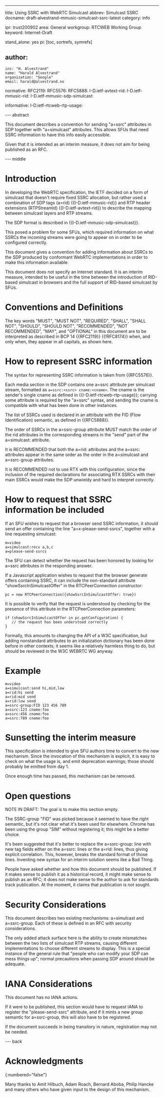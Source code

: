 ---
title: Using SSRC with WebRTC Simulcast
abbrev: Simulcast SSRC
docname: draft-alvestrand-mmusic-simulcast-ssrc-latest
category: info

ipr: trust200902
area: General
workgroup: RTCWEB Working Group
keyword: Internet-Draft

stand_alone: yes
pi: [toc, sortrefs, symrefs]

author:
 -
    ins: "H. Alvestrand"
    name: "Harald Alvestrand"
    organization: "Google"
    email: harald@alvestrand.no

normative:
  RFC2119:
  RFC5576:
  RFC5888:
  I-D.ietf-avtext-rid:
  I-D.ietf-mmusic-rid:
  I-D.ietf-mmusic-sdp-simulcast:

informative:
  I-D.ietf-rtcweb-rtp-usage:


--- abstract

This document describes a convention for sending "a=ssrc" attributes
in SDP together with "a=simulcast" attributes. This allows SFUs that
need SSRC information to have this info easily accessible.

Given that it is intended as an interim measure, it does not aim for
being published as an RFC.

--- middle

# Introduction

In developing the WebRTC specification, the IETF decided on a
form of simulcast that doesn't require fixed SSRC allocation, but rather
used a combination of SDP tags (a=rid) {{I-D.ietf-mmusic-rid}} and RTP header
extensions (RTPStreamId) {{I-D.ietf-avtext-rid}}
to describe the mapping between simulcast layers and RTP streams.

The SDP format is described in {{I-D.ietf-mmusic-sdp-simulcast}}.

This posed a problem for some SFUs, which required information on what
SSRCs the incoming streams were going to appear on in order to be configured
correctly.

This document gives a convention for adding information about SSRCs to the
SDP produced by conformant WebRTC implementations in order to make this
information available.

This document does not specify an Internet standard. It is an interim
measure, intended to be useful in the time between the introduction of
RID-based simulcast in browsers and the full support of RID-based simulcast
by SFUs.

# Conventions and Definitions

The key words "MUST", "MUST NOT", "REQUIRED", "SHALL", "SHALL NOT", "SHOULD",
"SHOULD NOT", "RECOMMENDED", "NOT RECOMMENDED", "MAY", and "OPTIONAL" in this
document are to be interpreted as described in BCP 14 {{RFC2119}} {{!RFC8174}}
when, and only when, they appear in all capitals, as shown here.

# How to represent SSRC information

The syntax for representing SSRC information is taken from {{RFC5576}}.

Each media section in the SDP contains one a=ssrc attribute
per simulcast stream, formatted as `a=ssrc:<ssrc> cname:<cname>`. The
cname is the sender's single cname as defined in {{I-D.ietf-rtcweb-rtp-usage}};
carrying some attribute is required by the "a=ssrc" syntax, and sending the
cname is compatible with what has been done in other instances.

The list of SSRCs used is declared in an attribute with the FID
(Flow Identification) semantic, as defined in {{RFC5888}}.

The order of SSRCs in the a=ssrc-group attribute MUST match the order of the
rid attributes in the corresponding streams in the "send" part of the
a=simulcast: attribute.

It is RECOMMENDED that both the a=rid: attributes and the a=ssrc: attributes
appear in the same order as the order in the a=simulcast and a=ssrc-group
attributes.

It is RECOMMENDED not to use RTX with this configuration, since the inclusion
of the required declarations for associating RTX SSRCs with their main SSRCs
would make the SDP unwieldy and hard to interpret correctly.

# How to request that SSRC information be included

If an SFU wishes to request that a browser send SSRC information, it should
send an offer containing the line "a=x-please-send-ssrcs", together with a
line requesting simulcast:

~~~~
m=video
a=simulcast:recv a,b,c
a=please-send-ssrcs
~~~~

The SFU can detect whether the request has been honored by looking for
a=ssrc attributes in the responding answer.

If a Javascript application wishes to request that the browser generate
offers containing SSRC, it can include the non-standard attribute
"showSsrcInSimulcastOffer" in the RTCPeerConnection constructor:

~~~~
pc = new RTCPeerConnection({showSsrcInSimulcastOffer: true})
~~~~

It is possible to verify that the request is understood by checking for
the presence of this attribute in the RTCPeerConnection parameters:

~~~~
if (showSsrcInSimulcastOffer in pc.getConfiguration) {
   // the request has been understood correctly
}
~~~~
Formally, this amounts to changing the API of a W3C specification, but adding
nonstandard attributes to an initialization dictionary has been done before
in other contexts; it seems like a relatively harmless thing to do, but should
be reviewed in the W3C WEBRTC WG anyway.

# Example

~~~~
m=video
a=simulcast:send hi,mid,low
a=rid:hi send
a=rid:mid send
a=rid:low send
a=ssrc-group:FID 123 456 789
a=ssrc:123 cname:foo
a=ssrc:456 cname:foo
a=ssrc:789 cname:foo
~~~~

# Sunsetting the interim measure

This specification is intended to give SFU authors time to convert
to the new mechanism. Since the invocation of this mechanism is explicit,
it is easy to check on what the usage is, and emit deprecation warnings;
those should probably be emitted from day 1.

Once enough time has passed, this mechanism can be removed.

# Open questions

NOTE IN DRAFT: The goal is to make this section empty.

The SSRC-group "FID" was picked because it seemed to have the right semantic,
but it's not clear what it's been used for elsewhere. Chrome has been using
the group "SIM" without registering it; this might be a better choice.

It's been suggested that it's better to replace the a=ssrc-group: line with
new tag fields either on the a=ssrc: lines or the a=rid: lines, thus giving
explicit correlation. This, however, breaks the standard format of those
lines. Inventing new syntax for an interim solution seems like a Bad Thing.

People have asked whether and how this document should be published. If it
makes sense to publish it as a historical record, it might make sense to
publish as an RFC; it does not make sense to the author to ask for standards
track publication. At the moment, it claims that publication is not sought.

# Security Considerations

This document describes two existing mechanisms: a=simulcast and
a=ssrc-group. Each of these is defined in an RFC with security considerations.

The only added attack surface here is the ability to create mismatches
between the two lists of simulcast RTP streams, causing different
implementations to choose different streams to display. This is a special
instance of the general rule that "people who can modify your SDP can mess
things up"; normal precautions when passing SDP around should be adequate.

# IANA Considerations

This document has no IANA actions.

If it were to be published, this section would have to request IANA to
register the "please-send-ssrc" attribute, and if it mints a new group
semantic for a=ssrc-group, this will also have to be registered.

If the document succeeds in being transitory in nature, registration
may not be needed.

--- back

# Acknowledgments
{:numbered="false"}

Many thanks to Amit Hilbuch, Adam Roach, Bernard Aboba, Philip Hancke
and many others who have given input to the design of this mechanism.


